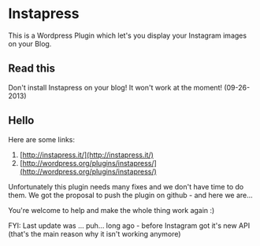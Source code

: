
Instapress
==========

This is a Wordpress Plugin which let's you display your Instagram images on your Blog.

Read this
---------
Don't install Instapress on your blog! It won't work at the moment! (09-26-2013)

Hello
-----

Here are some links:
1. [http://instapress.it/](http://instapress.it/)
2. [http://wordpress.org/plugins/instapress/](http://wordpress.org/plugins/instapress/)

Unfortunately this plugin needs many fixes and we don't have time to do them. 
We got the proposal to push the plugin on github - and here we are...

You're welcome to help and make the whole thing work again :)

FYI: Last update was ... puh... long ago - before Instagram got it's new API (that's the main reason why it isn't working anymore)
